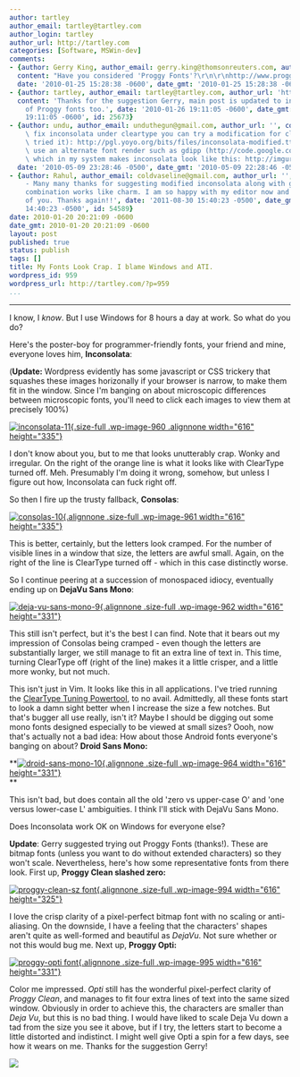 ```yaml
---
author: tartley
author_email: tartley@tartley.com
author_login: tartley
author_url: http://tartley.com
categories: [Software, MSWin-dev]
comments:
- {author: Gerry King, author_email: gerry.king@thomsonreuters.com, author_url: '',
  content: "Have you considered 'Proggy Fonts'?\r\n\r\nhttp://www.proggyfonts.com/",
  date: '2010-01-25 15:28:38 -0600', date_gmt: '2010-01-25 15:28:38 -0600', id: 25647}
- {author: tartley, author_email: tartley@tartley.com, author_url: 'http://tartley.com',
  content: 'Thanks for the suggestion Gerry, main post is updated to include a couple
    of Proggy fonts too.', date: '2010-01-26 19:11:05 -0600', date_gmt: '2010-01-26
    19:11:05 -0600', id: 25673}
- {author: undu, author_email: unduthegun@gmail.com, author_url: '', content: "To\
    \ fix inconsolata under cleartype you can try a modification for cleartype (haven't\
    \ tried it): http://pgl.yoyo.org/bits/files/inconsolata-modified.ttf\r\n\r\nOr\
    \ use an alternate font render such as gdipp (http://code.google.com/p/gdipp/)\
    \ which in my system makes inconsolata look like this: http://imgur.com/Fsaai.png",
  date: '2010-05-09 23:28:46 -0500', date_gmt: '2010-05-09 22:28:46 -0500', id: 27991}
- {author: Rahul, author_email: coldvaseline@gmail.com, author_url: '', content: '@undu
    - Many many thanks for suggesting modified inconsolata along with gdipp. That
    combination works like charm. I am so happy with my editor now and its all because
    of you. Thanks again!!', date: '2011-08-30 15:40:23 -0500', date_gmt: '2011-08-30
    14:40:23 -0500', id: 54589}
date: 2010-01-20 20:21:09 -0600
date_gmt: 2010-01-20 20:21:09 -0600
layout: post
published: true
status: publish
tags: []
title: My Fonts Look Crap. I blame Windows and ATI.
wordpress_id: 959
wordpress_url: http://tartley.com/?p=959
...
```

---

I know, I *know*. But I use Windows for 8 hours a day at work. So what
do you do?

Here's the poster-boy for programmer-friendly fonts, your friend and
mine, everyone loves him, **Inconsolata**:

(**Update:** Wordpress evidently has some javascript or CSS trickery
that squashes these images horizonally if your browser is narrow, to
make them fit in the window. Since I'm banging on about microscopic
differences between microscopic fonts, you'll need to click each images
to view them at precisely 100%)

[![inconsolata-11](http://tartley.com/wp-content/uploads/2010/01/inconsolata-11.png "inconsolata-11"){.size-full
.wp-image-960 .alignnone width="616"
height="335"}](http://tartley.com/wp-content/uploads/2010/01/inconsolata-11.png)

I don't know about you, but to me that looks unutterably crap. Wonky and
irregular. On the right of the orange line is what it looks like with
ClearType turned off. Meh. Presumably I'm doing it wrong, somehow, but
unless I figure out how, Inconsolata can fuck right off.

So then I fire up the trusty fallback, **Consolas**:

[![consolas-10](http://tartley.com/wp-content/uploads/2010/01/consolas-10.png "consolas-10"){.alignnone
.size-full .wp-image-961 width="616"
height="335"}](http://tartley.com/wp-content/uploads/2010/01/consolas-10.png)

This is better, certainly, but the letters look cramped. For the number
of visible lines in a window that size, the letters are awful small.
Again, on the right of the line is ClearType turned off - which in this
case distinctly worse.

So I continue peering at a succession of monospaced idiocy, eventually
ending up on **DejaVu Sans Mono**:

[![deja-vu-sans-mono-9](http://tartley.com/wp-content/uploads/2010/01/deja-vu-sans-mono-9.png "deja-vu-sans-mono-9"){.alignnone
.size-full .wp-image-962 width="616"
height="331"}](http://tartley.com/wp-content/uploads/2010/01/deja-vu-sans-mono-9.png)

This still isn't perfect, but it's the best I can find. Note that it
bears out my impression of Consolas being cramped - even though the
letters are substantially larger, we still manage to fit an extra line
of text in. This time, turning ClearType off (right of the line) makes
it a little crisper, and a little more wonky, but not much.

This isn't just in Vim. It looks like this in all applications. I've
tried running the [ClearType Tuning
Powertool](http://www.microsoft.com/typography/ClearTypePowerToy.mspx),
to no avail. Admittedly, all these fonts start to look a damn sight
better when I increase the size a few notches. But that's bugger all use
really, isn't it? Maybe I should be digging out some mono fonts designed
especially to be viewed at small sizes? Oooh, now that's actually not a
bad idea: How about those Android fonts everyone's banging on about?
**Droid Sans Mono:**

**[![droid-sans-mono-10](http://tartley.com/wp-content/uploads/2010/01/droid-sans-mono-101.png "droid-sans-mono-10"){.alignnone
.size-full .wp-image-964 width="616"
height="331"}](http://tartley.com/wp-content/uploads/2010/01/droid-sans-mono-101.png)\
**

This isn't bad, but does contain all the old 'zero vs upper-case O' and
'one versus lower-case L' ambiguities. I think I'll stick with DejaVu
Sans Mono.

Does Inconsolata work OK on Windows for everyone else?

**Update**: Gerry suggested trying out Proggy Fonts (thanks!). These are
bitmap fonts (unless you want to do without extended characters) so they
won't scale. Nevertheless, here's how some representative fonts from
there look. First up, **Proggy Clean slashed zero:**

[![proggy-clean-sz
font](http://tartley.com/wp-content/uploads/2010/01/proggy-clean-sz.png "proggy-clean-sz"){.alignnone
.size-full .wp-image-994 width="616"
height="325"}](http://tartley.com/wp-content/uploads/2010/01/proggy-clean-sz.png)

I love the crisp clarity of a pixel-perfect bitmap font with no scaling
or anti-aliasing. On the downside, I have a feeling that the characters'
shapes aren't quite as well-formed and beautiful as *DejaVu*. Not sure
whether or not this would bug me. Next up, **Proggy Opti:**

[![proggy-opti
font](http://tartley.com/wp-content/uploads/2010/01/proggy-opti.png "proggy-opti"){.alignnone
.size-full .wp-image-995 width="616"
height="331"}](http://tartley.com/wp-content/uploads/2010/01/proggy-opti.png)

Color me impressed. *Opti* still has the wonderful pixel-perfect clarity
of *Proggy Clean*, and manages to fit four extra lines of text into the
same sized window. Obviously in order to achieve this, the characters
are smaller than *Deja Vu*, but this is no bad thing. I would have liked
to scale Deja Vu down a tad from the size you see it above, but if I
try, the letters start to become a little distorted and indistinct. I
might well give Opti a spin for a few days, see how it wears on me.
Thanks for the suggestion Gerry!

![](file:///C:/DOCUME%7E1/jhartley/LOCALS%7E1/Temp/moz-screenshot.png)
